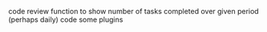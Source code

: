 code review function to show number of tasks completed over given period (perhaps daily)
code some plugins
